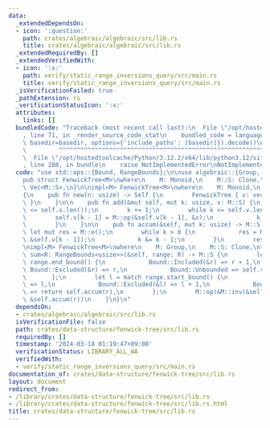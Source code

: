 ```yaml
---
data:
  _extendedDependsOn:
  - icon: ':question:'
    path: crates/algebraic/algebraic/src/lib.rs
    title: crates/algebraic/algebraic/src/lib.rs
  _extendedRequiredBy: []
  _extendedVerifiedWith:
  - icon: ':x:'
    path: verify/static_range_inversions_query/src/main.rs
    title: verify/static_range_inversions_query/src/main.rs
  _isVerificationFailed: true
  _pathExtension: rs
  _verificationStatusIcon: ':x:'
  attributes:
    links: []
  bundledCode: "Traceback (most recent call last):\n  File \"/opt/hostedtoolcache/Python/3.12.2/x64/lib/python3.12/site-packages/onlinejudge_verify/documentation/build.py\"\
    , line 71, in _render_source_code_stat\n    bundled_code = language.bundle(stat.path,\
    \ basedir=basedir, options={'include_paths': [basedir]}).decode()\n          \
    \         ^^^^^^^^^^^^^^^^^^^^^^^^^^^^^^^^^^^^^^^^^^^^^^^^^^^^^^^^^^^^^^^^^^^^^^^^^^^^^^^^^\n\
    \  File \"/opt/hostedtoolcache/Python/3.12.2/x64/lib/python3.12/site-packages/onlinejudge_verify/languages/rust.py\"\
    , line 288, in bundle\n    raise NotImplementedError\nNotImplementedError\n"
  code: "use std::ops::{Bound, RangeBounds};\n\nuse algebraic::{Group, Monoid};\n\n\
    pub struct FenwickTree<M>\nwhere\n    M: Monoid,\n    M::S: Clone,\n{\n    v:\
    \ Vec<M::S>,\n}\n\nimpl<M> FenwickTree<M>\nwhere\n    M: Monoid,\n    M::S: Clone,\n\
    {\n    pub fn new(n: usize) -> Self {\n        FenwickTree { v: vec![M::e(); n]\
    \ }\n    }\n\n    pub fn add(&mut self, mut k: usize, x: M::S) {\n        assert!(k\
    \ <= self.v.len());\n        k += 1;\n        while k <= self.v.len() {\n    \
    \        self.v[k - 1] = M::op(&self.v[k - 1], &x);\n            k += k & k.wrapping_neg();\n\
    \        }\n    }\n\n    pub fn accum(&self, mut k: usize) -> M::S {\n       \
    \ let mut res = M::e();\n        while k > 0 {\n            res = M::op(&res,\
    \ &self.v[k - 1]);\n            k &= k - 1;\n        }\n        res\n    }\n}\n\
    \nimpl<M> FenwickTree<M>\nwhere\n    M: Group,\n    M::S: Clone,\n{\n    pub fn\
    \ sum<R: RangeBounds<usize>>(&self, range: R) -> M::S {\n        let r = match\
    \ range.end_bound() {\n            Bound::Included(&r) => r + 1,\n           \
    \ Bound::Excluded(&r) => r,\n            Bound::Unbounded => self.v.len(),\n \
    \       };\n        let l = match range.start_bound() {\n            Bound::Included(&l)\
    \ => l,\n            Bound::Excluded(&l) => l + 1,\n            Bound::Unbounded\
    \ => return self.accum(r),\n        };\n        M::op(&M::inv(&self.accum(l)),\
    \ &self.accum(r))\n    }\n}\n"
  dependsOn:
  - crates/algebraic/algebraic/src/lib.rs
  isVerificationFile: false
  path: crates/data-structure/fenwick-tree/src/lib.rs
  requiredBy: []
  timestamp: '2024-03-18 01:19:47+09:00'
  verificationStatus: LIBRARY_ALL_WA
  verifiedWith:
  - verify/static_range_inversions_query/src/main.rs
documentation_of: crates/data-structure/fenwick-tree/src/lib.rs
layout: document
redirect_from:
- /library/crates/data-structure/fenwick-tree/src/lib.rs
- /library/crates/data-structure/fenwick-tree/src/lib.rs.html
title: crates/data-structure/fenwick-tree/src/lib.rs
---
```

